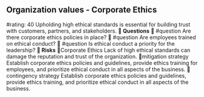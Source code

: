 

## Organization values - Corporate Ethics
#rating: 40
Upholding high ethical standards is essential for building trust with customers, partners, and stakeholders.
**💭 Questions**
💭 #question Are there corporate ethics policies in place?
 💭 #question Are employees trained on ethical conduct?
 💭 #question Is ethical conduct a priority for the leadership?
**🚨 Risks**
🚨Corporate Ethics
Lack of high ethical standards can damage the reputation and trust of the organization.
🚨mitigation strategy
Establish corporate ethics policies and guidelines, provide ethics training for employees, and prioritize ethical conduct in all aspects of the business.
🚨contingency strategy
Establish corporate ethics policies and guidelines, provide ethics training, and prioritize ethical conduct in all aspects of the business.




